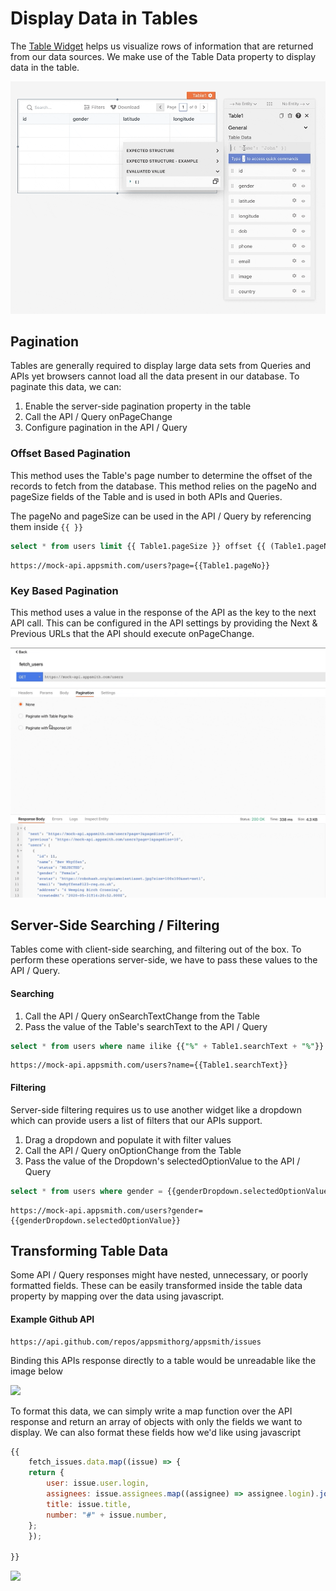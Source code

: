 # Display Data in Tables

The [Table Widget](../../widget-reference/table.md) helps us visualize rows of information that are returned from our data sources. We make use of the Table Data property to display data in the table.

![](<../../.gitbook/assets/bind-table (2) (4) (8) (1) (1).gif>)

## Pagination

Tables are generally required to display large data sets from Queries and APIs yet browsers cannot load all the data present in our database. To paginate this data, we can:

1. Enable the server-side pagination property in the table
2. Call the API / Query onPageChange
3. Configure pagination in the API / Query

### Offset Based Pagination

This method uses the Table's page number to determine the offset of the records to fetch from the database. This method relies on the pageNo and pageSize fields of the Table and is used in both APIs and Queries.

The pageNo and pageSize can be used in the API / Query by referencing them inside `{{ }}`

```sql
select * from users limit {{ Table1.pageSize }} offset {{ (Table1.pageNo - 1) * Table1.pageSize }}
```

```
https://mock-api.appsmith.com/users?page={{Table1.pageNo}}
```

### Key Based Pagination

This method uses a value in the response of the API as the key to the next API call. This can be configured in the API settings by providing the Next & Previous URLs that the API should execute onPageChange.

![](<../../.gitbook/assets/pagination (2) (2) (1) (1).gif>)

## Server-Side Searching / Filtering

Tables come with client-side searching, and filtering out of the box. To perform these operations server-side, we have to pass these values to the API / Query.

#### Searching

1. Call the API / Query onSearchTextChange from the Table
2. Pass the value of the Table's searchText to the API / Query

```sql
select * from users where name ilike {{"%" + Table1.searchText + "%"}}
```

```
https://mock-api.appsmith.com/users?name={{Table1.searchText}}
```

#### Filtering

Server-side filtering requires us to use another widget like a dropdown which can provide users a list of filters that our APIs support.

1. Drag a dropdown and populate it with filter values
2. Call the API / Query onOptionChange from the Table
3. Pass the value of the Dropdown's selectedOptionValue to the API / Query

```sql
select * from users where gender = {{genderDropdown.selectedOptionValue}}
```

```
https://mock-api.appsmith.com/users?gender={{genderDropdown.selectedOptionValue}}
```

## Transforming Table Data

Some API / Query responses might have nested, unnecessary, or poorly formatted fields. These can be easily transformed inside the table data property by mapping over the data using javascript.

#### Example Github API

```
https://api.github.com/repos/appsmithorg/appsmith/issues
```

Binding this APIs response directly to a table would be unreadable like the image below

![](../../.gitbook/assets/github-table.gif)

To format this data, we can simply write a map function over the API response and return an array of objects with only the fields we want to display. We can also format these fields how we'd like using javascript

```javascript
{{ 
    fetch_issues.data.map((issue) => {
    return {
        user: issue.user.login,
        assignees: issue.assignees.map((assignee) => assignee.login).join(","),
        title: issue.title,
        number: "#" + issue.number,
    };
    });

}}
```

![](../../.gitbook/assets/github-table-formatted.png)
